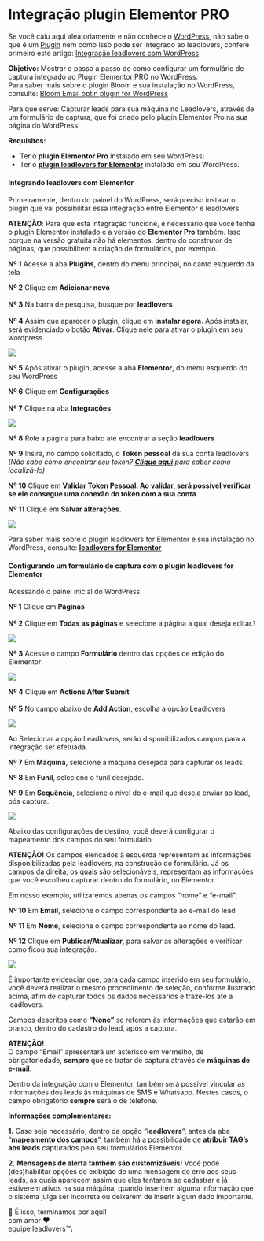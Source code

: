 # Integração plugin Elementor PRO

Se você caiu aqui aleatoriamente e não conhece o [WordPress](https://br.wordpress.com/), não sabe o que é um [Plugin](https://br.wordpress.com/install-plugins/) nem como isso pode ser integrado ao leadlovers, confere primeiro este artigo: [Integração leadlovers com WordPress](https://suporte.love/integracao-leadlovers-com-wordpress/)

**Objetivo:** Mostrar o passo a passo de como configurar um formulário de captura integrado ao Plugin Elementor PRO no WordPress.\
Para saber mais sobre o plugin Bloom e sua instalação no WordPress, consulte: [Bloom Email optin plugin for WordPress](https://www.elegantthemes.com/plugins/bloom/)

Para que serve: Capturar leads para sua máquina no Leadlovers, através de um formulário de captura, que foi criado pelo plugin Elementor Pro na sua página do WordPress.

**Requisitos:**

* Ter o **plugin Elementor Pro** instalado em seu WordPress;
* Ter o [**plugin leadlovers for Elementor**](https://wordpress.org/plugins/leadlovers-for-elementor/#utm\_medium=referral\&utm\_source=facebook.com\&utm\_content=social) instalado em seu WordPress.

#### Integrando leadlovers com Elementor

Primeiramente, dentro do painel do WordPress, será preciso instalar o plugin que vai possibilitar essa integração entre Elementor e leadlovers.

**ATENÇÃO**: Para que esta integração funcione, é necessário que você tenha o plugin Elementor instalado e a versão do **Elementor Pro** também. Isso porque na versão gratuita não há elementos, dentro do construtor de páginas, que possibilitem a criação de formulários, por exemplo.

**Nº 1** Acesse a aba **Plugins**, dentro do menu principal, no canto esquerdo da tela

**Nº 2** Clique em **Adicionar novo**\
\
**Nº 3** Na barra de pesquisa, busque por **leadlovers**\
\
**Nº 4** Assim que aparecer o plugin, clique em **instalar agora**. Após instalar, será evidenciado o botão **Ativar**. Clique nele para ativar o plugin em seu wordpress.

[![](https://legado.leadlovers.site/wp-content/uploads/2020/09/t1-9.png)](https://legado.leadlovers.site/wp-content/uploads/2020/09/t1-9.png)

**Nº 5** Após ativar o plugin, acesse a aba **Elementor**, do menu esquerdo do seu WordPress

**Nº 6** Clique em **Configurações**\
\
**Nº 7** Clique na aba **Integrações**

[![](https://legado.leadlovers.site/wp-content/uploads/2020/09/t1-10.png)](https://legado.leadlovers.site/wp-content/uploads/2020/09/t1-10.png)

**Nº 8** Role a página para baixo até encontrar a seção **leadlovers**

**Nº 9** Insira, no campo solicitado, o **Token pessoal** da sua conta leadlovers\
_(Não sabe como encontrar seu token?_ [_**Clique aqui**_](https://suporte.love/como-localizar-o-seu-token-pessoal-na-leadlovers/) _para saber como localizá-lo)_

**Nº 10** Clique em **Validar Token Pessoal. Ao validar, será possível verificar se ele consegue uma conexão do token com a sua conta**

**Nº 11** Clique em **Salvar alterações.**

[![](https://legado.leadlovers.site/wp-content/uploads/2020/09/t1-11.png)](https://legado.leadlovers.site/wp-content/uploads/2020/09/t1-11.png)

Para saber mais sobre o plugin leadlovers for Elementor e sua instalação no WordPress, consulte: [**leadlovers for Elementor**](https://wordpress.org/plugins/leadlovers-for-elementor/#utm\_medium=referral\&utm\_source=facebook.com\&utm\_content=social)

#### Configurando um formulário de captura com o plugin leadlovers for Elementor

Acessando o painel inicial do WordPress:

**Nº 1** Clique em **Páginas**\
\
**Nº 2** Clique em **Todas as páginas** e selecione a página a qual deseja editar.\


[![](https://legado.leadlovers.site/wp-content/uploads/2020/09/t1-13.png)](https://legado.leadlovers.site/wp-content/uploads/2020/09/t1-13.png)

**Nº 3** Acesse o campo **Formulário** dentro das opções de edição do Elementor

[![](https://legado.leadlovers.site/wp-content/uploads/2020/09/t1-14.png)](https://legado.leadlovers.site/wp-content/uploads/2020/09/t1-14.png)

**Nº 4** Clique em **Actions After Submit**\
\
**Nº 5** No campo abaixo de **Add Action**, escolha a opção Leadlovers

[![](https://legado.leadlovers.site/wp-content/uploads/2020/09/t1-15.png)](https://legado.leadlovers.site/wp-content/uploads/2020/09/t1-15.png)

Ao Selecionar a opção Leadlovers, serão disponibilizados campos para a integração ser efetuada.

**Nº 7** Em **Máquina**, selecione a máquina desejada para capturar os leads.

**Nº 8** Em **Funil**, selecione o funil desejado.

**Nº 9** Em **Sequência**, selecione o nível do e-mail que deseja enviar ao lead, pós captura.

[![](https://legado.leadlovers.site/wp-content/uploads/2020/09/t1-16.png)](https://legado.leadlovers.site/wp-content/uploads/2020/09/t1-16.png)

Abaixo das configurações de destino, você deverá configurar o mapeamento dos campos do seu formulário.

**ATENÇÃO!** Os campos elencados à esquerda representam as informações disponibilizadas pela leadlovers, na construção do formulário. Já os campos da direita, os quais são selecionáveis, representam as informações que você escolheu capturar dentro do formulário, no Elementor.

Em nosso exemplo, utilizaremos apenas os campos “nome” e “e-mail”.

**Nº 10** Em **Email**, selecione o campo correspondente ao e-mail do lead

**Nº 11** Em **Nome**, selecione o campo correspondente ao nome do lead.

**Nº 12** Clique em **Publicar/Atualizar**, para salvar as alterações e verificar como ficou sua integração.

[![](https://legado.leadlovers.site/wp-content/uploads/2020/09/t1-17.png)](https://legado.leadlovers.site/wp-content/uploads/2020/09/t1-17.png)

É importante evidenciar que, para cada campo inserido em seu formulário, você deverá realizar o mesmo procedimento de seleção, conforme ilustrado acima, afim de capturar todos os dados necessários e trazê-los até a leadlovers.

Campos descritos como **“None”** se referem às informações que estarão em branco, dentro do cadastro do lead, após a captura.

**ATENÇÃO!**\
O campo “Email” apresentará um asterisco em vermelho, de obrigatoriedade, **sempre** que se tratar de captura através de **máquinas de e-mail**.

Dentro da integração com o Elementor, também será possível vincular as informações dos leads às máquinas de SMS e Whatsapp. Nestes casos, o campo obrigatório **sempre** será o de telefone.

**Informações complementares:**

**1.** Caso seja necessário, dentro da opção “**leadlovers**“, antes da aba “**mapeamento dos campos**“, também há a possibilidade de **atribuir TAG’s aos leads** capturados pelo seu formulários Elementor.

**2.** **Mensagens de alerta também são customizáveis!** Você pode (des)habilitar opções de exibição de uma mensagem de erro aos seus leads, as quais aparecem assim que eles tentarem se cadastrar e já estiverem ativos na sua máquina, quando inserirem alguma informação que o sistema julga ser incorreta ou deixarem de inserir algum dado importante.





🏁 É isso, terminamos por aqui!\
com amor ❤\
equipe leadlovers™\
